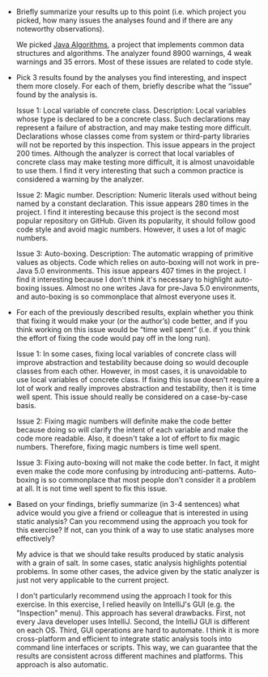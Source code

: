 - Briefly summarize your results up to this point (i.e. which project you picked, how many issues the analyses found and if there are any noteworthy observations).

    We picked [Java Algorithms](https://github.com/TheAlgorithms/Java), a project that implements common data structures and algorithms. The analyzer found 8900 warnings, 4 weak warnings and 35 errors. Most of these issues are related to code style.

- Pick 3 results found by the analyses you find interesting, and inspect them more closely. For each of them, briefly describe what the “issue” found by the analysis is.

    Issue 1: Local variable of concrete class.
    Description: Local variables whose type is declared to be a concrete class. Such declarations may represent a failure of abstraction, and may make testing more difficult. Declarations whose classes come from system or third-party libraries will not be reported by this inspection. This issue appears in the project 200 times. Although the analyzer is correct that local variables of concrete class may make testing more difficult, it is almost unavoidable to use them. I find it very interesting that such a common practice is considered a warning by the analyzer.

    Issue 2: Magic number.
    Description: Numeric literals used without being named by a constant declaration. This issue appears 280 times in the project. I find it interesting because this project is the second most popular repository on GitHub. Given its popularity, it should follow good code style and avoid magic numbers. However, it uses a lot of magic numbers.

    Issue 3: Auto-boxing.
    Description: The automatic wrapping of primitive values as objects. Code which relies on auto-boxing will not work in pre-Java 5.0 environments. This issue appears 407 times in the project. I find it interesting because I don't think it's necessary to highlight auto-boxing issues. Almost no one writes Java for pre-Java 5.0 environments, and auto-boxing is so commonplace that almost everyone uses it.

- For each of the previously described results, explain whether you think that fixing it would make your (or the author’s) code better, and if you think working on this issue would be “time well spent” (i.e. if you think the effort of fixing the code would pay off in the long run).

    Issue 1: In some cases, fixing local variables of concrete class will improve abstraction and testability because doing so would decouple classes from each other. However, in most cases, it is unavoidable to use local variables of concrete class. If fixing this issue doesn't require a lot of work and really improves abstraction and testability, then it is time well spent. This issue should really be considered on a case-by-case basis.

    Issue 2: Fixing magic numbers will definite make the code better because doing so will clarify the intent of each variable and make the code more readable. Also, it doesn't take a lot of effort to fix magic numbers. Therefore, fixing magic numbers is time well spent.

    Issue 3: Fixing auto-boxing will not make the code better. In fact, it might even make the code more confusing by introducing anti-patterns. Auto-boxing is so commonplace that most people don't consider it a problem at all. It is not time well spent to fix this issue.
  
- Based on your findings, briefly summarize (in 3-4 sentences) what advice would you give a friend or colleague that is interested in using static analysis? Can you recommend using the approach you took for this exercise? If not, can you think of a way to use static analyses more effectively?

    My advice is that we should take results produced by static analysis with a grain of salt. In some cases, static analysis highlights potential problems. In some other cases, the advice given by the static analyzer is just not very applicable to the current project. 

    I don't particularly recommend using the approach I took for this exercise. In this exercise, I relied heavily on IntelliJ's GUI (e.g. the "Inspection" menu). This approach has several drawbacks. First, not every Java developer uses IntelliJ. Second, the IntelliJ GUI is different on each OS. Third, GUI operations are hard to automate. I think it is more cross-platform and efficient to integrate static analysis tools into command line interfaces or scripts. This way, we can guarantee that the results are consistent across different machines and platforms. This approach is also automatic.